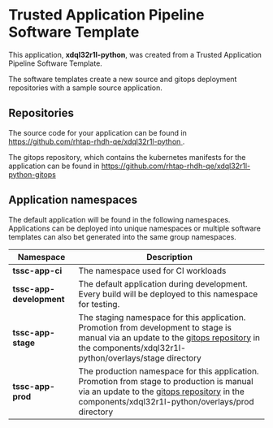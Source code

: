 # Trusted Application Pipeline Software Template

This application, **xdql32r1l-python**, was created from a Trusted Application Pipeline Software Template.

The software templates create a new source and gitops deployment repositories with a sample source application. 

## Repositories

The source code for your application can be found in [https://github.com/rhtap-rhdh-qe/xdql32r1l-python ](https://github.com/rhtap-rhdh-qe/xdql32r1l-python ).
 
The gitops repository, which contains the kubernetes manifests for the application can be found in 
[https://github.com/rhtap-rhdh-qe/xdql32r1l-python-gitops ](https://github.com/rhtap-rhdh-qe/xdql32r1l-python-gitops ) 

## Application namespaces 

The default application will be found in the following namespaces. Applications can be deployed into unique namespaces or multiple software templates can also bet generated into the same group namespaces.  

|  Namespace   |  Description   |  
| -------- | -------- |
| **tssc-app-ci** | The namespace used for CI workloads |
| **tssc-app-development** | The default application during development. Every build will be deployed to this namespace for testing. |
| **tssc-app-stage** | The staging namespace for this application. Promotion from development to stage is manual via an update to the [gitops repository](https://github.com/rhtap-rhdh-qe/xdql32r1l-python-gitops ) in the components/xdql32r1l-python/overlays/stage directory |
| **tssc-app-prod** | The production namespace for this application. Promotion from stage to production is manual via an update to the [gitops repository](https://github.com/rhtap-rhdh-qe/xdql32r1l-python-gitops ) in the components/xdql32r1l-python/overlays/prod directory |